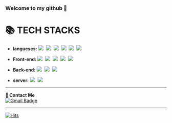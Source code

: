 ### Welcome to my github 👋

<h1>📚 TECH STACKS</h1>

- **langueses:** <img src="https://img.shields.io/badge/C-A8B9CC?style=flat-square&logo=C&logoColor=white">&nbsp;
<img src="https://img.shields.io/badge/-C%23-239120?style=flat-square&logo=C Sharp&logoColor=white">&nbsp;
<img src="https://img.shields.io/badge/c++-00599C?style=flat-square&logo=c%2B%2B&logoColor=white">&nbsp;
<img src="https://img.shields.io/badge/python-3776AB?style=flat-square&logo=python&logoColor=ffdd54">&nbsp;
<img src="https://img.shields.io/badge/dart-0175C2?style=flat-square&logo=dart&logoColor=white">&nbsp;
<img src="https://img.shields.io/badge/solidity-363636?style=flat-square&logo=solidity&logoColor=23F7DF1E"><br>
 - **Front-end:**  <img src="https://img.shields.io/badge/html5-E34F26?style=flat-square&logo=html5&logoColor=white">&nbsp;
 <img src="https://img.shields.io/badge/css-1572B6?style=flat-square&logo=css3&logoColor=white">&nbsp;
 <img src="https://img.shields.io/badge/javascript-3A3A42?style=flat-square&logo=javascript&logoColor=23F7DF1E">&nbsp;
 <img src="https://img.shields.io/badge/flutter-02569B?style=flat-square&logo=flutter&logoColor=white">&nbsp;
 <img src="https://img.shields.io/badge/React-61DAFB?style=flat-square&logo=React&logoColor=white"><br>
 
 - **Back-end:**  <img src="https://img.shields.io/badge/java-007396?style=flat-square&logo=java&logoColor=white">&nbsp;
 <img src="https://img.shields.io/badge/mysql-4479A1?style=flat-square&logo=mysql&logoColor=white">&nbsp;
 <img src="https://img.shields.io/badge/Socket.io-010101?style=flat-square&logo=Soket.io&logoColor=white"> <br>
 - **server:**
   <img src="https://img.shields.io/badge/amazon AWS-232F3E?style=flat-square&logo=amazonaws&logoColor=white">&nbsp;
   <img src="https://img.shields.io/badge/ubuntu-E95420?style=flat-square&logo=ubuntu&logoColor=white">

- - -
**💬  Contact Me**<br>
[![Gmail Badge](https://img.shields.io/badge/Gmail-d14836?style=flat-square&logo=Gmail&logoColor=white&link=mailto:pshsh9234@gachon.ac.kr)](mailto:pshsh9234@gachon.ac.kr)
- - -
[![Hits](https://hits.seeyoufarm.com/api/count/incr/badge.svg?url=https%3A%2F%2Fgithub.com%2FPyeonseohee&count_bg=%231C989E&title_bg=%23000000&icon=tui.svg&icon_color=%23FFFFFF&title=hits&edge_flat=false)](https://hits.seeyoufarm.com)


<!--
**Pyeonseohee/Pyeonseohee** is a ✨ _special_ ✨ repository because its `README.md` (this file) appears on your GitHub profile.

Here are some ideas to get you started:

- 🔭 I’m currently working on ...
- 🌱 I’m currently learning ...
- 👯 I’m looking to collaborate on ...
- 🤔 I’m looking for help with ...
- 💬 Ask me about ...
- 📫 How to reach me: ...
- 😄 Pronouns: ...
- ⚡ Fun fact: ...
-->
